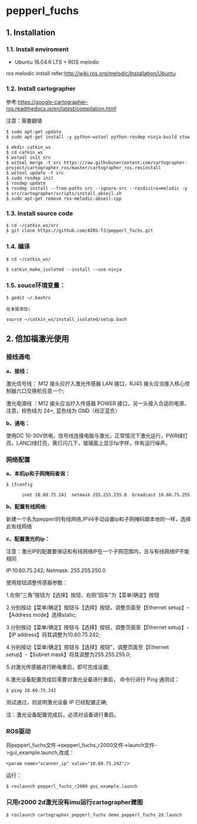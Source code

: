 # pepperl_fuchs

## 1. Installation

### 1.1. Install enviroment

* Ubuntu 18.04.6 LTS + ROS melodic

ros melodic install refer:http://wiki.ros.org/melodic/Installation/Ubuntu

### 1.2. Install cartographer

参考:https://google-cartographer-ros.readthedocs.io/en/latest/compilation.html

注意：需要翻墙

	$ sudo apt-get update
	$ sudo apt-get install -y python-wstool python-rosdep ninja-build stow

	$ mkdir catkin_ws
	$ cd catkin_ws
	$ wstool init src
	$ wstool merge -t src https://raw.githubusercontent.com/cartographer-project/cartographer_ros/master/cartographer_ros.rosinstall
	$ wstool update -t src
	$ sudo rosdep init
	$ rosdep update
	$ rosdep install --from-paths src --ignore-src --rosdistro=melodic -y
	$ src/cartographer/scripts/install_abseil.sh
	$ sudo apt-get remove ros-melodic-abseil-cpp
	
### 1.3. Install source code

	$ cd ~/catkin_ws/src 
	$ git clone https://github.com/AIRS-TJ/pepperl_fuchs.git
	
### 1.4. 编译

	$ cd ~/catkin_ws/

	$ catkin_make_isolated --install --use-ninja 
	
### 1.5. souce环境变量：

	$ gedit ~/.bashrc 
	
	在末尾添加:
	
	source ~/catkin_ws/install_isolated/setup.bash

## 2. 倍加福激光使用

### 接线通电

**a、接线：**

激光信号线： M12 接头应拧入激光传感器 LAN 接口，RJ45 接头应当接入核心控制器六口交换机任意一个;

激光电源线 ：M12 接头应当拧入传感器 POWER 接口，另一头接入合适的电源，注意，棕色线为 24+, 蓝色线为 GND（棕正蓝负）

**b、通电：**

使用DC 10-30V供电，信号线连接电脑与激光，正常情况下激光运行，PWR绿灯亮，LAN口绿灯亮，黄灯闪几下，玻璃面上显示fp字样，伴有运行噪声。

### 网络配置

**a、本机ip和子网掩码查询：**

	$ ifconfig
	
          inet 10.60.75.241  netmask 255.255.255.0  broadcast 10.60.75.255

**b、配置有线网络:**

新建一个名为pepperl的有线网络,IPV4手动设置ip和子网掩码跟本地的一样，选择此有线网络

**c、配置激光的ip：**

 注意：激光IP的配置要保证和有线网络IP在一个子网范围内，且与有线网络IP不能相同

IP:10.60.75.242; Netmask: 255.255.250.0

使用按钮调整传感器参数：

1.左侧“三角”按钮为【选择】按钮，右侧“回车”为【菜单/确定】按钮

2.分别按动【菜单/确定】按钮与【选择】按钮，调整页面至【Ethernet setup】-【Address mode】选择static;

3.分别按动【菜单/确定】按钮与【选择】按钮，调整页面至【Ethernet setup】-【IP address】将其调整为10.60.75.242;

4.分别按动【菜单/确定】按钮与【选择】按钮”，调整页面至【Ethernet setup】-【Subnet mask】将其调整为255.255.255.0;

5.对激光传感器进行断电重启，即可完成设置;

6.激光设备配置完成后需要对激光设备进行重启， 命令行进行 Ping 通测试：

	$ ping 10.60.75.242

测试通过，则说明激光设备 IP 已经配置正确;

注：激光设备配置完成后，必须对设备进行重启。

### ROS驱动

将pepperl_fuchs文件->pepperl_fuchs_r2000文件->launch文件->gui_example.launch,改成：

	<param name="scanner_ip" value="10.60.75.242"/>

运行：

	$ roslaunch pepperl_fuchs_r2000 gui_example.launch 
	
### 只用r2000 2d激光没有imu运行cartographer建图
	
	$ roslaunch cartographer_pepperl_fuchs demo_pepperl_fuchs_2d.launch
	
